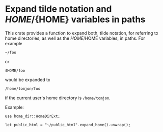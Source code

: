 # Expand tilde notation and $HOME/${HOME} variables in paths

This crate provides a function to expand both, tilde notation, for referring
to home directories, as well as the ${HOME}/$HOME variables, in paths. For example

```
~/foo
```

or

```
$HOME/foo
```

would be expanded to

```
/home/tomjon/foo
```

if the current user's home directory is `/home/tomjon`.

Example:

```
use home_dir::HomeDirExt;

let public_html = "~/public_html".expand_home().unwrap();
```

